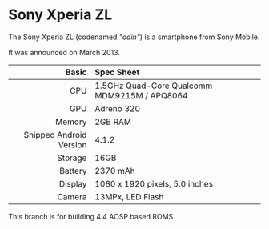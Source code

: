 Sony Xperia ZL
==============

The Sony Xperia ZL (codenamed _"odin"_) is a smartphone from Sony Mobile.

It was announced on March 2013.

Basic   | Spec Sheet
-------:|:-------------------------
CPU     | 1.5GHz Quad-Core Qualcomm MDM9215M / APQ8064
GPU     | Adreno 320
Memory  | 2GB RAM
Shipped Android Version | 4.1.2
Storage | 16GB
Battery | 2370 mAh
Display | 1080 x 1920 pixels, 5.0 inches
Camera  | 13MPx, LED Flash

This branch is for building 4.4 AOSP based ROMS.

